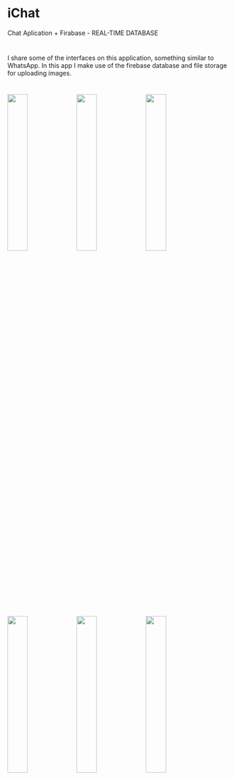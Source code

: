 # iChat
Chat Aplication + Firabase - REAL-TIME DATABASE 

#

I share some of the interfaces on this application, something similar to WhatsApp. In this app I make use of the firebase database and file storage for uploading images.
#
<img src="https://user-images.githubusercontent.com/33945005/79177407-5b7be980-7dc8-11ea-97d8-c29aba1d1bca.jpg" width="30%"></img> <img src="https://user-images.githubusercontent.com/33945005/79177410-5e76da00-7dc8-11ea-91d2-80c7b97a7dd5.jpg" width="30%"></img> <img src="https://user-images.githubusercontent.com/33945005/79177413-5fa80700-7dc8-11ea-8deb-025179c3210a.jpg" width="30%"></img> <img src="https://user-images.githubusercontent.com/33945005/79177415-60d93400-7dc8-11ea-9207-8c68b3363275.jpg" width="30%"></img> <img src="https://user-images.githubusercontent.com/33945005/79177420-62a2f780-7dc8-11ea-9f22-b6c2a7a0bb29.jpg" width="30%"></img> <img src="https://user-images.githubusercontent.com/33945005/79177425-659de800-7dc8-11ea-9c36-34d84013d6b8.jpg" width="30%"></img> 
#
